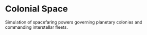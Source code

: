 # Colonial Space
Simulation of spacefaring powers governing planetary colonies and commanding interstellar fleets.